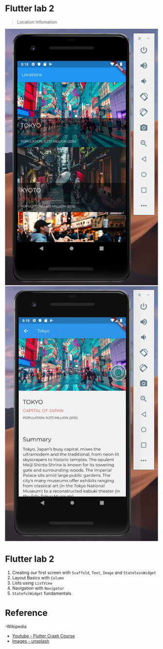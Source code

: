 # Flutter lab 2
> Location Infomation

![screenshot|200x600](assets/images/main.jpg)
![screenshot|200x600, 20%](assets/images/tokyopage.jpg)

# Flutter lab 2
1. Creating our first screen with `Scaffold`, `Text`, `Image` and `StatelessWidget`
2. Layout Basics with `Column` 
3. Lists using `ListView`
4. Navigation with `Navigator`
5. `StatefulWidget` fundamentals

# Reference
-Wikipedia

- [Youtube - Flutter Crash Course](https://www.youtube.com/channel/UCRCpzcQz-t2ueVihCIx5jDg)
- [Images - unsplash](https://unsplash.com)


